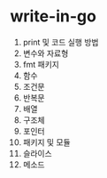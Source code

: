 # write-in-go

1. print 및 코드 실행 방법
2. 변수와 자료형
3. fmt 패키지
4. 함수
5. 조건문
6. 반복문
7. 배열
9. 구조체
9. 포인터
10. 패키지 및 모듈
11. 슬라이스
12. 메소드